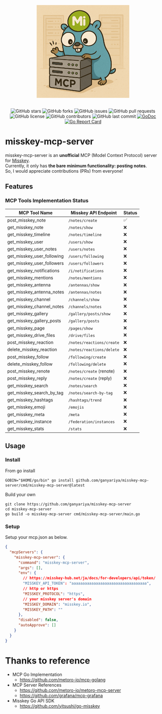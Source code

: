 <div align="center">
    <img src="./docs/images/logo.png" height="300" alt="misskey-mcp-server logo">
</div>
<br/>
<div align="center">

![GitHub stars](https://img.shields.io/github/stars/ganyariya/misskey-mcp-server?style=social)
![GitHub forks](https://img.shields.io/github/forks/ganyariya/metoro-mcp-server?style=social)
![GitHub issues](https://img.shields.io/github/issues/ganyariya/misskey-mcp-server)
![GitHub pull requests](https://img.shields.io/github/issues-pr/ganyariya/misskey-mcp-server)
![GitHub license](https://img.shields.io/github/license/ganyariya/misskey-mcp-server)
![GitHub contributors](https://img.shields.io/github/contributors/ganyariya/misskey-mcp-server)
![GitHub last commit](https://img.shields.io/github/last-commit/ganyariya/misskey-mcp-server)
[![GoDoc](https://pkg.go.dev/badge/github.com/ganyariya/misskey-mcp-server.svg)](https://pkg.go.dev/github.com/ganyariya/misskey-mcp-server)
[![Go Report Card](https://goreportcard.com/badge/github.com/ganyariya/misskey-mcp-server)](https://goreportcard.com/report/github.com/ganyariya/misskey-mcp-server)

</div>

# misskey-mcp-server

misskey-mcp-server is an **unofficial** MCP (Model Context Protocol) server for [Misskey](https://misskey-hub.net/).   
Currently, it only has **the bare minimum functionality: posting notes**.   
So, I would appreciate contributions (PRs) from everyone!

## Features

### MCP Tools Implementation Status

| MCP Tool Name | Misskey API Endpoint | Status |
|--------------|---------------------|---------|
| post_misskey_note | `/notes/create` | ✅ |
| get_misskey_note | `/notes/show` | ❌ |
| get_misskey_timeline | `/notes/timeline` | ❌ |
| get_misskey_user | `/users/show` | ❌ |
| get_misskey_user_notes | `/users/notes` | ❌ |
| get_misskey_user_following | `/users/following` | ❌ |
| get_misskey_user_followers | `/users/followers` | ❌ |
| get_misskey_notifications | `/i/notifications` | ❌ |
| get_misskey_mentions | `/notes/mentions` | ❌ |
| get_misskey_antenna | `/antennas/show` | ❌ |
| get_misskey_antenna_notes | `/antennas/notes` | ❌ |
| get_misskey_channel | `/channels/show` | ❌ |
| get_misskey_channel_notes | `/channels/notes` | ❌ |
| get_misskey_gallery | `/gallery/posts/show` | ❌ |
| get_misskey_gallery_posts | `/gallery/posts` | ❌ |
| get_misskey_page | `/pages/show` | ❌ |
| get_misskey_drive_files | `/drive/files` | ❌ |
| post_misskey_reaction | `/notes/reactions/create` | ❌ |
| delete_misskey_reaction | `/notes/reactions/delete` | ❌ |
| post_misskey_follow | `/following/create` | ❌ |
| delete_misskey_follow | `/following/delete` | ❌ |
| post_misskey_renote | `/notes/create` (renote) | ❌ |
| post_misskey_reply | `/notes/create` (reply) | ❌ |
| get_misskey_search | `/notes/search` | ❌ |
| get_misskey_search_by_tag | `/notes/search-by-tag` | ❌ |
| get_misskey_hashtags | `/hashtags/trend` | ❌ |
| get_misskey_emoji | `/emojis` | ❌ |
| get_misskey_meta | `/meta` | ❌ |
| get_misskey_instance | `/federation/instances` | ❌ |
| get_misskey_stats | `/stats` | ❌ |

## Usage

### Install

From go install

```shell
GOBIN="$HOME/go/bin" go install github.com/ganyariya/misskey-mcp-server/cmd/misskey-mcp-server@latest
```

Build your own

```shell
git clone https://github.com/ganyariya/misskey-mcp-server
cd misskey-mcp-server
go build -o misskey-mcp-server cmd/misskey-mcp-server/main.go
```

### Setup

Setup your mcp.json as below.

```json
{
  "mcpServers": {
    "misskey-mcp-server": {
      "command": "misskey-mcp-server",
      "args": [],
      "env": {
        // https://misskey-hub.net/ja/docs/for-developers/api/token/
        "MISSKEY_API_TOKEN": "aaaaaaaaaaaaaaaaaaaaaaaaaaaaaaaaaa",
        // http or https
        "MISSKEY_PROTOCOL": "https",
        // your misskey server's domain
        "MISSKEY_DOMAIN": "misskey.io", 
        "MISSKEY_PATH": ""
      },
      "disabled": false,
      "autoApprove": []
    }
  }
}
```

# Thanks to reference

- MCP Go Implementation
  - https://github.com/metoro-io/mcp-golang
- MCP Server References
  - https://github.com/metoro-io/metoro-mcp-server
  - https://github.com/grafana/mcp-grafana
- Misskey Go API SDK
  - https://github.com/yitsushi/go-misskey

